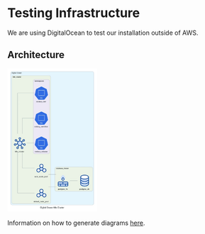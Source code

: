 # Testing Infrastructure

We are using DigitalOcean to test our installation outside of AWS.

## Architecture
<img src="doc/diagrams/out/do.jpg" width="40%" height="40%">

Information on how to generate diagrams [here](https://codacy.slite.com/app/docs/AeaKyDY7-G1HG0).
